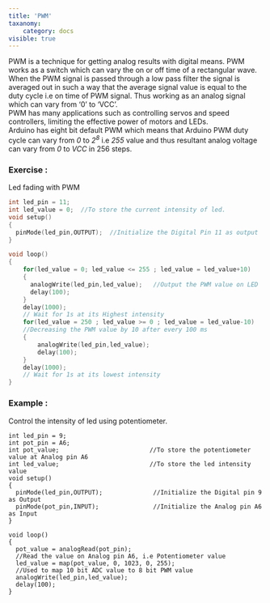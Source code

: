 ```yaml
---
title: 'PWM'
taxanomy:
    category: docs
visible: true
---
```

PWM is a technique for getting analog results with digital means.  PWM works as a switch which can vary the on or off time of a rectangular wave. When the PWM signal is passed through a low pass filter the signal is averaged out in such a way that the average signal value is equal to the duty cycle i.e on time of PWM signal. Thus working as an analog signal which can vary from ‘0’ to ‘VCC’.  
PWM has many applications such as controlling servos and speed controllers, limiting the effective power of motors and LEDs.  
Arduino has eight bit default PWM which means that Arduino PWM duty cycle can vary from *0* to *2<sup>8</sup>* i.e *255* value and thus resultant analog voltage can vary from *0* to *VCC* in 256 steps.
### Exercise :
Led fading with PWM
```c
int led_pin = 11; 
int led_value = 0;  //To store the current intensity of led. 
void setup() 
{
  pinMode(led_pin,OUTPUT);  //Initialize the Digital Pin 11 as output
}

void loop() 
{
    for(led_value = 0; led_value <= 255 ; led_value = led_value+10)     //Increasing the pwm value by 10 after every 100 ms 
    {
      analogWrite(led_pin,led_value);   //Output the PWM value on LED
      delay(100);
    }
    delay(1000);                             		
    // Wait for 1s at its Highest intensity
    for(led_value = 250 ; led_value >= 0 ; led_value = led_value-10)
    //Decreasing the PWM value by 10 after every 100 ms 
    {
        analogWrite(led_pin,led_value); 
        delay(100); 
    }
    delay(1000);                              		
    // Wait for 1s at its lowest intensity 
}
```
### Example :
Control the intensity of led using potentiometer.
```arduino
int led_pin = 9; 
int pot_pin = A6; 
int pot_value;                         //To store the potentiometer value at Analog pin A6 
int led_value;                         //To store the led intensity value 
void setup()
{
  pinMode(led_pin,OUTPUT);              //Initialize the Digital pin 9 as Output
  pinMode(pot_pin,INPUT);               //Initialize the Analog pin A6 as Input
}

void loop() 
{
  pot_value = analogRead(pot_pin);                		
  //Read the value on Analog pin A6, i.e Potentiometer value 
  led_value = map(pot_value, 0, 1023, 0, 255);   
  //Used to map 10 bit ADC value to 8 bit PWM value 
  analogWrite(led_pin,led_value);  
  delay(100); 
}
```